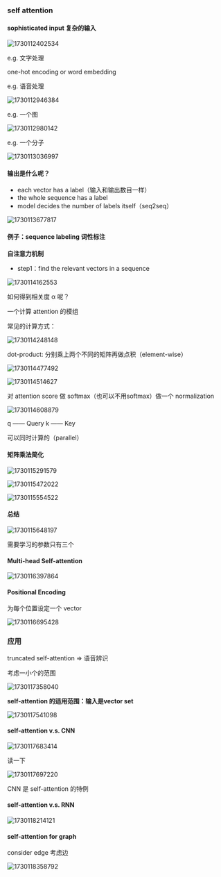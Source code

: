 ### self attention

#### sophisticated input 复杂的输入

![1730112402534](image/self-attention/1730112402534.png)

e.g. 文字处理

one-hot encoding or word embedding

e.g. 语音处理

![1730112946384](image/self-attention/1730112946384.png)

e.g. 一个图

![1730112980142](image/self-attention/1730112980142.png)

e.g. 一个分子

![1730113036997](image/self-attention/1730113036997.png)

#### 输出是什么呢？

- each vector has a label（输入和输出数目一样）
- the whole sequence has a label
- model decides the number of labels itself（seq2seq）

![1730113677817](image/self-attention/1730113677817.png)

#### 例子：sequence labeling 词性标注

**自注意力机制**

- step1：find the relevant vectors in a sequence

![1730114162553](image/self-attention/1730114162553.png)

如何得到相关度 α 呢？

一个计算 attention 的模组

常见的计算方式：

![1730114248148](image/self-attention/1730114248148.png)

dot-product: 分别乘上两个不同的矩阵再做点积（element-wise）

![1730114477492](image/self-attention/1730114477492.png)

![1730114514627](image/self-attention/1730114514627.png)

对 attention score 做 softmax（也可以不用softmax）做一个 normalization

![1730114608879](image/self-attention/1730114608879.png)

q —— Query k —— Key

可以同时计算的（parallel）

#### 矩阵乘法简化

![1730115291579](image/self-attention/1730115291579.png)

![1730115472022](image/self-attention/1730115472022.png)

![1730115554522](image/self-attention/1730115554522.png)

#### 总结

![1730115648197](image/self-attention/1730115648197.png)

需要学习的参数只有三个

#### Multi-head Self-attention

![1730116397864](image/self-attention/1730116397864.png)

#### Positional Encoding

为每个位置设定一个 vector

![1730116695428](image/self-attention/1730116695428.png)


### 应用

truncated self-attention => 语音辨识

考虑一小个的范围

![1730117358040](image/self-attention/1730117358040.png)

**self-attention 的适用范围：输入是vector set**

![1730117541098](image/self-attention/1730117541098.png)


#### self-attention v.s. CNN

![1730117683414](image/self-attention/1730117683414.png)

读一下

![1730117697220](image/self-attention/1730117697220.png)

CNN 是 self-attention 的特例

#### self-attention v.s. RNN

![1730118214121](image/self-attention/1730118214121.png)

#### self-attention for graph

consider edge 考虑边

![1730118358792](image/self-attention/1730118358792.png)
